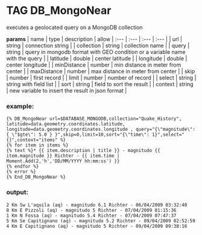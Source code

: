 
# TAG DB_MongoNear

executes a geolocated query on a MongoDB collection


**params**
    | name | type  | description | allow
    | :--- | :---  | :---        | :---       |
    | url | string  | connection string  | 
    | collection | string  | collection name  | 
    | query | string  | query in mongodb format with GEO condition or a variable name with the query  | 
    | latitude | double  | center latitude  | 
    | longitude | double  | center longitude  | 
    | minDistance | number  | min distance in meter from center  | 
    | maxDistance | number  | max distance in meter from center  | 
    | skip | number  | first record  | 
    | limit | number  | number of record  | 
    | select | string  | string with field list  | 
    | sort | string  | field to sort the result  | 
    | context | string  | new variable to insert the result in json format  | 



### example:
```
{% DB_MongoNear url=$DATABASE_MONGODB,collection="Quake_History", latitude=data.geometry.coordinates.latitude, longitude=data.geometry.coordinates.longitude , query="{\"magnitude\": { \"$gte\": 5.0 } }",skip=0,limit=10,sort="{\"time\": 1}",select="{}",context="items" %}
{% for item in items %}
{% text %}* {{ item.description | title }} - magnitudo {{ item.magnitude }} Richter - {{ item.time | Moment.Add(2,'h','DD/MM/YYYY hh:mm:ss') }}
{% endfor %}
{% error %}
{% End_DB_MongoNear %}

```

### output:
```
2 Km Sw L'aquila (aq) - magnitudo 6.1 Richter - 06/04/2009 03:32:40
8 Km E Pizzoli (aq) - magnitudo 5 Richter - 07/04/2009 01:15:36
1 Km N Fossa (aq) - magnitudo 5.4 Richter - 07/04/2009 07:47:37
5 Km Se Capitignano (aq) - magnitudo 5.2 Richter - 09/04/2009 02:52:59
4 Km E Capitignano (aq) - magnitudo 5 Richter - 09/04/2009 09:38:16

```


